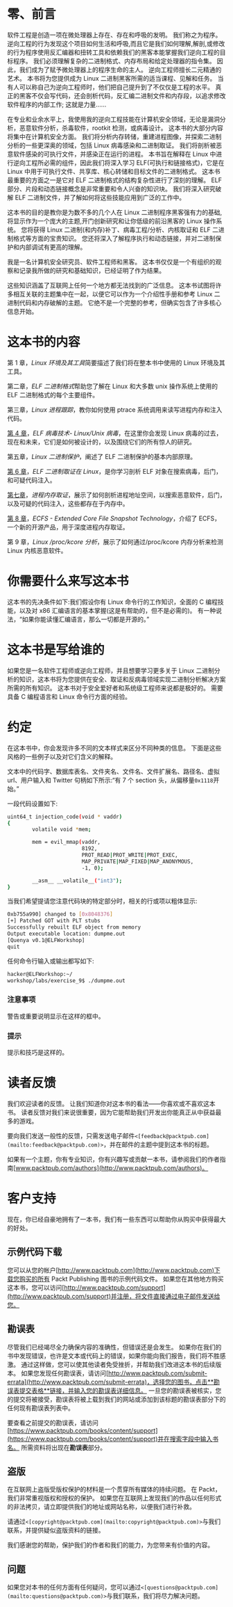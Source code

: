 # 零、前言

软件工程是创造一项在微处理器上存在、存在和呼吸的发明。 我们称之为程序。 逆向工程的行为发现这个项目如何生活和呼吸,而且它是我们如何理解,解剖,或修改的行为程序使用反汇编器和扭转工具和依赖我们的黑客本能掌握我们逆向工程的目标程序。 我们必须理解复杂的二进制格式、内存布局和给定处理器的指令集。 因此，我们成为了赋予微处理器上的程序生命的主人。 逆向工程师擅长二元精通的艺术。 本书将为您提供成为 Linux 二进制黑客所需的适当课程、见解和任务。 当有人可以称自己为逆向工程师时，他们把自己提升到了不仅仅是工程的水平。 真正的黑客不仅会写代码，还会剖析代码，反汇编二进制文件和内存段，以追求修改软件程序的内部工作; 这就是力量……

在专业和业余水平上，我使用我的逆向工程技能在计算机安全领域，无论是漏洞分析，恶意软件分析，杀毒软件，rootkit 检测，或病毒设计。 这本书的大部分内容将集中在计算机安全方面。 我们将分析内存转储，重建进程图像，并探索二进制分析的一些更深奥的领域，包括 Linux 病毒感染和二进制取证。 我们将剖析被恶意软件感染的可执行文件，并感染正在运行的进程。 本书旨在解释在 Linux 中进行逆向工程所必需的组件，因此我们将深入学习 ELF(可执行和链接格式)，它是在 Linux 中用于可执行文件、共享库、核心转储和目标文件的二进制格式。 这本书最重要的方面之一是它对 ELF 二进制格式的结构复杂性进行了深刻的理解。 ELF 部分、片段和动态链接概念是非常重要和令人兴奋的知识块。 我们将深入研究破解 ELF 二进制文件，并了解如何将这些技能应用到广泛的工作中。

这本书的目的是教你是为数不多的几个人在 Linux 二进制程序黑客强有力的基础,将显示作为一个庞大的主题,开门创新研究和让你低级的前沿黑客的 Linux 操作系统。 您将获得 Linux 二进制(和内存)补丁、病毒工程/分析、内核取证和 ELF 二进制格式等方面的宝贵知识。 您还将深入了解程序执行和动态链接，并对二进制保护和内部调试有更高的理解。

我是一名计算机安全研究员、软件工程师和黑客。 这本书仅仅是一个有组织的观察和记录我所做的研究和基础知识，已经证明了作为结果。

这些知识涵盖了互联网上任何一个地方都无法找到的广泛信息。 这本书试图将许多相互关联的主题集中在一起，以便它可以作为一个介绍性手册和参考 Linux 二进制代码和内存破解的主题。 它绝不是一个完整的参考，但确实包含了许多核心信息开始。

# 这本书的内容

第 1 章，*Linux 环境及其工具*简要描述了我们将在整本书中使用的 Linux 环境及其工具。

第二章，*ELF 二进制格式*帮助您了解在 Linux 和大多数 unix 操作系统上使用的 ELF 二进制格式的每个主要组件。

第三章，*Linux 进程跟踪*，教你如何使用 ptrace 系统调用来读写进程内存和注入代码。

[第 4 章](4.html#164MG1-1d4163ae11644cc2802846625b2dc985 "Chapter 4. ELF Virus Technology – Linux/Unix Viruses")，*ELF 病毒技术- Linux/Unix 病毒*，在这里你会发现 Linux 病毒的过去，现在和未来，它们是如何被设计的，以及围绕它们的所有惊人的研究。

第五章，*Linux 二进制保护*，阐述了 ELF 二进制保护的基本内部原理。

[第 6 章](6.html#1P71O2-1d4163ae11644cc2802846625b2dc985 "Chapter 6. ELF Binary Forensics in Linux")，*ELF 二进制取证在 Linux*，是你学习剖析 ELF 对象在搜索病毒，后门，和可疑代码注入。

[第七章](7.html#21PMQ1-1d4163ae11644cc2802846625b2dc985 "Chapter 7. Process Memory Forensics")，*进程内存取证*，展示了如何剖析进程地址空间，以搜索恶意软件，后门，以及可疑的代码注入，这些都存在于内存中。

[第 8 章](8.html#26I9K1-1d4163ae11644cc2802846625b2dc985 "Chapter 8. ECFS – Extended Core File Snapshot Technology")，*ECFS - Extended Core File Snapshot Technology*，介绍了 ECFS，一个新的开源产品，用于深度进程内存取证。

第 9 章，*Linux /proc/kcore 分析*，展示了如何通过/proc/kcore 内存分析来检测 Linux 内核恶意软件。

# 你需要什么来写这本书

这本书的先决条件如下:我们假设你有 Linux 命令行的工作知识，全面的 C 编程技能，以及对 x86 汇编语言的基本掌握(这是有帮助的，但不是必需的)。 有一种说法，“如果你能读懂汇编语言，那么一切都是开源的。”

# 这本书是写给谁的

如果您是一名软件工程师或逆向工程师，并且想要学习更多关于 Linux 二进制分析的知识，这本书将为您提供在安全、取证和反病毒领域实现二进制分析解决方案所需的所有知识。 这本书对于安全爱好者和系统级工程师来说都是极好的。 需要具备 C 编程语言和 Linux 命令行方面的经验。

# 约定

在这本书中，你会发现许多不同的文本样式来区分不同种类的信息。 下面是这些风格的一些例子以及对它们含义的解释。

文本中的代码字、数据库表名、文件夹名、文件名、文件扩展名、路径名、虚拟 url、用户输入和 Twitter 句柄如下所示:“有 7 个 section 头，从偏移量`0x1118`开始。”

一段代码设置如下:

```sh
uint64_t injection_code(void * vaddr)
{
        volatile void *mem;

        mem = evil_mmap(vaddr,
                        8192,
                        PROT_READ|PROT_WRITE|PROT_EXEC,
                        MAP_PRIVATE|MAP_FIXED|MAP_ANONYMOUS,
                        -1, 0);

        __asm__ __volatile__("int3");
}
```

当我们希望提请您注意代码块的特定部分时，相关的行或项以粗体显示:

```sh
0xb755a990] changed to [0x8048376]
[+] Patched GOT with PLT stubs
Successfully rebuilt ELF object from memory
Output executable location: dumpme.out
[Quenya v0.1@ELFWorkshop]
quit
```

任何命令行输入或输出都写如下:

```sh
hacker@ELFWorkshop:~/
workshop/labs/exercise_9$ ./dumpme.out

```

### 注意事项

警告或重要说明显示在这样的框中。

### 提示

提示和技巧是这样的。

# 读者反馈

我们欢迎读者的反馈。 让我们知道你对这本书的看法——你喜欢或不喜欢这本书。 读者反馈对我们来说很重要，因为它能帮助我们开发出你能真正从中获益最多的游戏。

要向我们发送一般性的反馈，只需发送电子邮件`<[feedback@packtpub.com](mailto:feedback@packtpub.com)>`，并在邮件的主题中提到这本书的标题。

如果有一个主题，你有专业知识，你有兴趣写或贡献一本书，请参阅我们的作者指南[www.packtpub.com/authors](http://www.packtpub.com/authors)。

# 客户支持

现在，你已经自豪地拥有了一本书，我们有一些东西可以帮助你从购买中获得最大的好处。

## 示例代码下载

您可以从您的帐户[http://www.packtpub.com](http://www.packtpub.com)下载您购买的所有 Packt Publishing 图书的示例代码文件。 如果您在其他地方购买这本书，您可以访问[http://www.packtpub.com/support](http://www.packtpub.com/support)并注册，将文件直接通过电子邮件发送给您。

## 勘误表

尽管我们已经竭尽全力确保内容的准确性，但错误还是会发生。 如果你在我们的书中发现错误，也许是文本或代码上的错误，如果你能向我们报告，我们将不胜感激。 通过这样做，您可以使其他读者免受挫折，并帮助我们改进这本书的后续版本。 如果您发现任何勘误表，请访问[http://www.packtpub.com/submit-errata](http://www.packtpub.com/submit-errata)，选择您的图书，点击**勘误表提交表格**链接，并输入您的勘误表详细信息。 一旦您的勘误表被核实，您的提交将被接受，勘误表将被上载到我们的网站或添加到该标题的勘误表部分下的任何现有勘误表列表中。

要查看之前提交的勘误表，请访问[https://www.packtpub.com/books/content/support](https://www.packtpub.com/books/content/support)并在搜索字段中输入书名。 所需资料将出现在**勘误表**部分。

## 盗版

在互联网上盗版受版权保护的材料是一个贯穿所有媒体的持续问题。 在 Packt，我们非常重视版权和授权的保护。 如果您在互联网上发现我们的作品以任何形式的非法拷贝，请立即提供我们的地址或网站名称，以便我们进行补救。

请通过`<[copyright@packtpub.com](mailto:copyright@packtpub.com)>`与我们联系，并提供疑似盗版资料的链接。

我们感谢您的帮助，保护我们的作者和我们的能力，为您带来有价值的内容。

## 问题

如果您对本书的任何方面有任何疑问，您可以通过`<[questions@packtpub.com](mailto:questions@packtpub.com)>`与我们联系，我们将尽力解决问题。